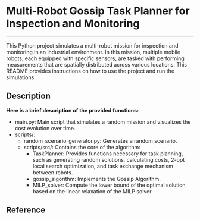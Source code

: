 # Multi-Robot Gossip Task Planner for Inspection and Monitoring

----------------------------------------------------------------------------------

This Python project simulates a multi-robot mission for inspection and monitoring in an industrial environment. In this mission, multiple mobile robots, each equipped with specific sensors, are tasked with performing measurements that are spatially distributed across various locations. This README provides instructions on how to use the project and run the simulations.

## Description

**Here is a brief description of the provided functions:**

* main.py: Main script that simulates a random mission and visualizes the cost evolution over time.
* scripts/: 
  * random_scenario_generator.py: Generates a random scenario.
  * scripts/src/: Contains the core of the algorithm:
    * TaskPlanner: Provides functions necessary for task planning, such as generating random solutions, calculating costs, 2-opt local search optimization, and task exchange mechanism between robots.
    * gossip_algorithm: Implements the Gossip Algorithm.
    * MILP_solver: Compute the lower bound of the optimal solution based on the linear relaxation of the MILP solver


## Reference

